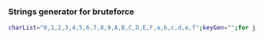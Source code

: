 ### Strings generator for bruteforce
```bash
charList="0,1,2,3,4,5,6,7,8,9,A,B,C,D,E,F,a,b,c,d,e,f";keyGen="";for j in {1..3}; do keyGen="$keyGen$(echo "{$charList}")";done;eval echo  "$keyGen"
```
